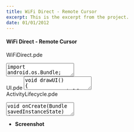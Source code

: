 ```yaml
---
title: WiFi Direct - Remote Cursor
excerpt: This is the excerpt from the project.
date: 01/01/2012
---
```

#### WiFi Direct - Remote Cursor

WiFiDirect.pde
<textarea id="code" class="codesnippet">
import android.os.Bundle;
 
import ketai.net.wifidirect.*;

import ketai.net.*;
import ketai.ui.*;
import oscP5.*;
import netP5.*;

KetaiWiFiDirect net;

String info = "";
ArrayList<String> devices = new ArrayList();
boolean isConfiguring = true;
String UIText;
OscP5 oscP5;
String clientip = "";
KetaiList connectionList;
PVector remoteCursor = new PVector();

void setup()
{   
  orientation(PORTRAIT);
  background(78, 93, 75);
  stroke(255);
  textSize(24);

  UIText =  "d - discover devices\n" +
    "c - connect to device\n     from peer list.\n" +
    "i - show net information\n" +
    "o - start OSC Server\n" + 
    "p - list paired devices\n" + 
    "r - reset all connections\n" ;

  //register for key events(keyPressed currently Broken)
  //registerMethod("keyEvent", this);
}

void draw()
{
  background(78, 93, 75);
  if (isConfiguring)
  {
    info="";
    //based on last key pressed lets display
    //  appropriately
    if (key == 'i')
      info = getNetInformation();
    if (key == 'd')
    {
      info = "Discovered Devices:\n";
      devices = net.getPeerNameList();
      for (int i=0; i < devices.size(); i++)
      {
        info += "["+i+"] "+devices.get(i).toString() + "\t\t"+devices.size()+"\n";
      }
    }
    else if (key == 'p')
    {
      info += "Peers: \n";
      for (String s:net.getPeerNameList())
        info+= "\t" + s + "\n";
    }
    text(UIText + "\n\n" + info, 5, 90);
  }
  else
  {
    pushStyle();
    noStroke();
    fill(255);
    ellipse(mouseX, mouseY, 20, 20);
    fill(255, 0, 0);
    ellipse(remoteCursor.x, remoteCursor.y, 20, 20);
    popStyle();
  }
  drawUI();
}

void mousePressed()
{
  //keyboard button -- toggle virtual keyboard
  if (mouseY <= 50 && mouseX > 0 && mouseX < width/3)
    KetaiKeyboard.toggle(this);
  else if (mouseY <= 50 && mouseX > width/3 && mouseX < 2*(width/3)) //config button
  {
    isConfiguring=true;
  }
  else if (mouseY <= 50 && mouseX >  2*(width/3) && mouseX < width) // draw button
  {
    if (isConfiguring)
    {
      isConfiguring=false;
    }
  }
}

void mouseDragged()
{
  if (isConfiguring)
    return;

  OscMessage m = new OscMessage("/remoteCursor/");
  m.add(pmouseX);
  m.add(pmouseY);

  if (oscP5 != null)
  {
    NetAddress myRemoteLocation = null;

    if (clientip != "")
      myRemoteLocation = new NetAddress(clientip, 12000);
    else if (net.getIPAddress() != KetaiNet.getIP())
      myRemoteLocation = new NetAddress(net.getIPAddress(), 12000);

    if (myRemoteLocation != null)
      oscP5.send(m, myRemoteLocation);
  }
}

String getNetInformation()
{
  String Info = "Server Running: ";

  Info += "\n my IP: " + KetaiNet.getIP();
  Info += "\n initiator's IP:  " + net.getIPAddress();

  return Info;
}

void oscEvent(OscMessage m) {

  //lets send stuff back to whoever we got a message from
  if (net.getIPAddress() != m.netAddress().address())
    clientip = m.netAddress().address();

  if (m.checkAddrPattern("/remoteCursor/"))
  {
    if (m.checkTypetag("ii"))
    {
      remoteCursor.x = m.get(0).intValue();
      remoteCursor.y = m.get(1).intValue();
    }
  }
}
</textarea>

<br>
UI.pde
<textarea id="inline1" class="codesnippet">
void drawUI()
{
  //Draw top shelf UI buttons

  pushStyle();
  fill(0);
  stroke(255);
  rect(0, 0, width/3, 50);

  if (isConfiguring)
  {
    noStroke();
    fill(78, 93, 75);
  }
  else
    fill(0);

  rect(width/3, 0, width/3, 50);

  if (!isConfiguring)
  {  
    noStroke();
    fill(78, 93, 75);
  }
  else
  {
    fill(0);
    stroke(255);
  }
  rect((width/3)*2, 0, width/3, 50);

  fill(255);
  text("Keyboard", 5, 30); 
  text("WiFi Direct", width/3+5, 30); 
  text("Interact", width/3*2+5, 30); 

  popStyle();
}

void keyPressed() {
  if (key == 'c')
  {
    if (devices.size() > 0)
      connectionList = new KetaiList(this, devices);
  }
  else if (key == 'd')
  {
    net.discover();
    println("device list contains "  + devices.size() + " elements");
  }
  else if (key == 'i')
    net.getConnectionInfo();
  else if (key == 'o')
  {
    if (net.getIPAddress().length() > 0)
      oscP5 = new OscP5(this, 12000);
  }
  else if (key == 'r')
  {
    if (oscP5 != null)
    {
      oscP5.stop();
      oscP5 = null;
    }
    net.reset();
    clientip = "";
  }
}

void onKetaiListSelection(KetaiList klist)
{
  String selection = klist.getSelection();
  println("CONNECTING FROM LIST TO: " + selection);
  net.connect(selection);
  //dispose of list for now  
  connectionList = null;
}
</textarea>
<br>
ActivityLifecycle.pde
<textarea id="inline2" class="codesnippet">
void onCreate(Bundle savedInstanceState)
{
  super.onCreate(savedInstanceState);

  if(net == null)
    net = new KetaiWiFiDirect(this);    
}
</textarea>



 * **Screenshot**
 